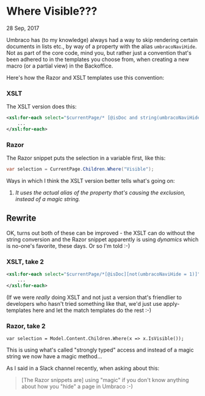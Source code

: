Where Visible???
================

<time datetime="2017-09-28T07:53:00+0200">28 Sep, 2017</time>

Umbraco has (to my knowledge) always had a way to skip rendering certain documents in lists etc., by way of a property with the alias `umbracoNaviHide`. Not as part of the core code, mind you, but rather just a convention that's been adhered to in the templates you choose from, when creating a new macro (or a partial view) in the Backoffice.

Here's how the Razor and XSLT templates use this convention:

### XSLT

The XSLT version does this:

```xml
<xsl:for-each select="$currentPage/* [@isDoc and string(umbracoNaviHide) != '1']">
	...
</xsl:for-each>
```

### Razor

The Razor snippet puts the selection in a variable first, like this:

```csharp
var selection = CurrentPage.Children.Where("Visible");
```

Ways in which I think the XSLT version better tells what's going on:

1. *It uses the actual alias of the property that's causing the exclusion, instead of a magic string.*


Rewrite
-------

OK, turns out both of these can be improved - the XSLT can do without the string conversion and the Razor snippet apparently is using *dynamics* which is no-one's favorite, these days. Or so I'm told :-)

### XSLT, take 2

```xml
<xsl:for-each select="$currentPage/*[@isDoc][not(umbracoNaviHide = 1)]">
	...
</xsl:for-each>
```

(If we were *really* doing XSLT and not just a version that's friendlier to developers who hasn't tried something like that, we'd just use apply-templates here and let the match templates do the rest :-)

### Razor, take 2

```clike
var selection = Model.Content.Children.Where(x => x.IsVisible());
```
	
This is using what's called "strongly typed" access and instead of a magic string we now have a magic method...

As I said in a Slack channel recently, when asking about this:

> [The Razor snippets are] using "magic" if you don't know anything about how you "hide" a page in Umbraco :-)

<data data-slug="where-visible"></data>
